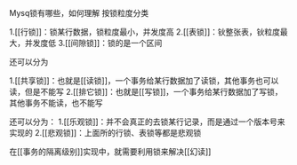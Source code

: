 Mysq锁有哪些，如何理解 按锁粒度分类

1.[[行锁]]：锁某行数据，锁粒度最小，并发度高 
2.[[表锁]]：钬整张表，钬粒度最大，并发度低 
3.[[间隙锁]]：锁的是一个区间

还可以分为

1.[[共享锁]]：也就是[[读锁]]，一个事务给某行数据加了读锁，其他事务也可以读，但是不能写 
2.[[排它锁]]：也就是[[写锁]]，一个事务给某行数据加了写锁，其他事务不能读，也不能写

还可以分为： 
1.[[乐观锁]]：并不会真正的去锁某行记录，而是通过一个版本号来实现的 
2.[[悲观锁]]：上面所的行锁、表锁等都是悲观锁

在[[事务的隔离级别]]实现中，就需要利用锁来解决[[幻读]]



